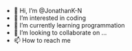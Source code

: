 - 👋 Hi, I’m @JonathanK-N
- 👀 I’m interested in coding 
- 🌱 I’m currently learning programmation 
- 💞️ I’m looking to collaborate on ...
- 📫 How to reach me 

<!---
JonathanK-N/JonathanK-N is a ✨ special ✨ repository because its `README.md` (this file) appears on your GitHub profile.
You can click the Preview link to take a look at your changes.
--->
